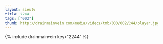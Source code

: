 ```yaml
--- 
layout: sieutv
title: 2244
tags: ["002"]
thumb: http://drainmainvein.com/media/videos/tmb/000/002/244/player.jpg
---
```

{% include drainmainvein key="2244" %} 
